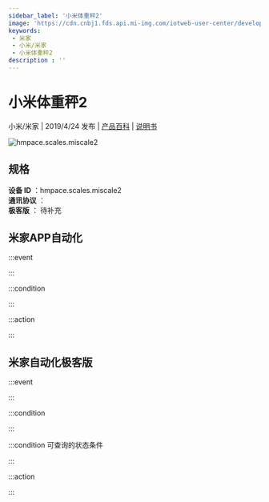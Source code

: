 ```yaml
---
sidebar_label: '小米体重秤2'
image: 'https://cdn.cnbj1.fds.api.mi-img.com/iotweb-user-center/developer_1679047577915T6eRc5K0.png?GalaxyAccessKeyId=AKVGLQWBOVIRQ3XLEW&Expires=9223372036854775807&Signature=hp19MmpxqhCtZSaihynTEiEdSaE='
keywords: 
 - 米家
 - 小米/米家
 - 小米体重秤2
description : ''
---
```

# 小米体重秤2

小米/米家 | 2019/4/24 发布 | [产品百科](https://home.mi.com/webapp/content/baike/product/index.html?model=hmpace.scales.miscale2/) | [说明书](https://home.mi.com/views/introduction.html?model=hmpace.scales.miscale2&region=cn)

![hmpace.scales.miscale2](https://cdn.cnbj1.fds.api.mi-img.com/iotweb-user-center/developer_1679047577915T6eRc5K0.png?GalaxyAccessKeyId=AKVGLQWBOVIRQ3XLEW&Expires=9223372036854775807&Signature=hp19MmpxqhCtZSaihynTEiEdSaE=)

## 规格  
> 
**设备 ID** ：hmpace.scales.miscale2  
**通讯协议** ：  
**极客版**  ： 待补充 


## 米家APP自动化  

:::event  

:::

:::condition  

:::

:::action   

:::

## 米家自动化极客版  

:::event  

:::

:::condition  

:::

:::condition 可查询的状态条件  

:::

:::action  

:::

        
